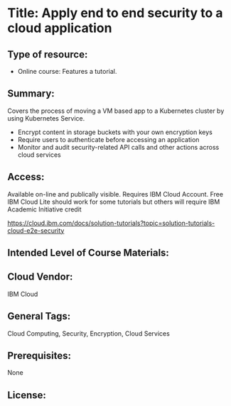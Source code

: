 # Title:   Apply end to end security to a cloud application

## Type of resource:
* Online course: 
Features a tutorial.


## Summary: 
 Covers the process of moving a VM based app to a Kubernetes cluster by using Kubernetes Service.
 
* Encrypt content in storage buckets with your own encryption keys
* Require users to authenticate before accessing an application
* Monitor and audit security-related API calls and other actions across cloud services

 
## Access: 

Available on-line and publically visible.
Requires IBM Cloud Account. 
Free IBM Cloud Lite should work for some tutorials but others will require IBM Academic Initiative credit
   
  https://cloud.ibm.com/docs/solution-tutorials?topic=solution-tutorials-cloud-e2e-security

## Intended Level of Course Materials: 
   

##  Cloud Vendor: 
   IBM Cloud

## General Tags: 
   Cloud Computing, Security, Encryption, Cloud Services

## Prerequisites: 
   None

## License: 